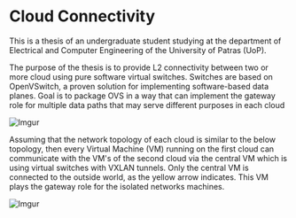 # Cloud Connectivity

This is a thesis of an undergraduate student studying at the department of Electrical and Computer Engineering of the University of Patras (UoP).

The purpose of the thesis is to provide L2 connectivity between two or more cloud using pure software virtual switches. Switches are based on OpenVSwitch, a proven solution for implementing software-based data planes. Goal is to package OVS in a way that can implement the gateway role for multiple data paths that may serve different purposes in each cloud


![Imgur](https://imgur.com/iPavtfq.png)


Assuming that the network topology of each cloud is similar to the below topology, then every Virtual Machine (VM) running on the first cloud can communicate with the VM's of the second cloud via the central VM which is using virtual switches with VXLAN tunnels. Only the central VM is connected to the outside world, as the yellow arrow indicates. This VM plays the gateway role for the isolated networks machines.


![Imgur](https://imgur.com/xl3i9CF.png)

